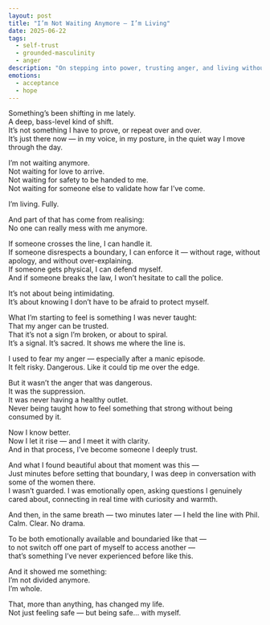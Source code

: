```yaml
---
layout: post
title: "I’m Not Waiting Anymore — I’m Living"
date: 2025-06-22
tags:
  - self-trust
  - grounded-masculinity
  - anger
description: "On stepping into power, trusting anger, and living without apology."
emotions:
  - acceptance
  - hope
---
```


Something’s been shifting in me lately.  
A deep, bass-level kind of shift.  
It’s not something I have to prove, or repeat over and over.  
It’s just there now — in my voice, in my posture, in the quiet way I move through the day.

I’m not waiting anymore.  
Not waiting for love to arrive.  
Not waiting for safety to be handed to me.  
Not waiting for someone else to validate how far I’ve come.

I’m living. Fully.

And part of that has come from realising:  
No one can really mess with me anymore.

If someone crosses the line, I can handle it.  
If someone disrespects a boundary, I can enforce it — without rage, without apology, and without over-explaining.  
If someone gets physical, I can defend myself.  
And if someone breaks the law, I won’t hesitate to call the police.

It’s not about being intimidating.  
It’s about knowing I don’t have to be afraid to protect myself.

What I’m starting to feel is something I was never taught:  
That my anger can be trusted.  
That it’s not a sign I’m broken, or about to spiral.  
It’s a signal. It’s sacred. It shows me where the line is.

I used to fear my anger — especially after a manic episode.  
It felt risky. Dangerous. Like it could tip me over the edge.

But it wasn’t the anger that was dangerous.  
It was the suppression.  
It was never having a healthy outlet.  
Never being taught how to feel something that strong without being consumed by it.

Now I know better.  
Now I let it rise — and I meet it with clarity.  
And in that process, I’ve become someone I deeply trust.

And what I found beautiful about that moment was this —  
Just minutes before setting that boundary, I was deep in conversation with some of the women there.  
I wasn’t guarded. I was emotionally open, asking questions I genuinely cared about, connecting in real time with curiosity and warmth.

And then, in the same breath — two minutes later — I held the line with Phil.  
Calm. Clear. No drama.

To be both emotionally available and boundaried like that —  
to not switch off one part of myself to access another —  
that’s something I’ve never experienced before like this.

And it showed me something:  
I’m not divided anymore.  
I’m whole.

That, more than anything, has changed my life.  
Not just feeling safe — but being safe… with myself.  
